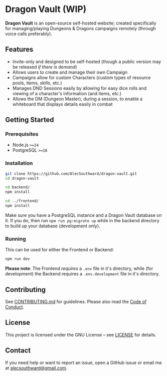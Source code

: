 # Dragon Vault (WIP)

**Dragon Vault** is an open-source self-hosted website; created
specifically for managing/playing Dungeons & Dragons campaigns remotely
(through voice calls preferably).

## Features

- Invite-only and designed to be self-hosted (though a public version may be released _if there is demand_)
- Allows users to create and manage their own Campaign
- Campaigns allow for custom Characters (custom types of resource pools, items, skills, etc.)
- Manages DND Sessions easily by allowing for easy dice rolls and viewing of a character's information (and items, etc.)
- Allows the DM (Dungeon Master), during a session, to enable a whiteboard that displays details easily in combat

## Getting Started

### Prerequisites

- Node.js `>=24`
- PostgreSQL `>=18`

### Installation

```bash
git clone https://github.com/AlecSouthward/dragon-vault.git
cd dragon-vault

cd backend/
npm install

cd ../frontend/
npm install
```

Make sure you have a PostgreSQL instance and a Dragon Vault database on it.
If you do, then run `npm run pg:migrate up` while in the backend directory to build up your database (development only).

### Running

This can be used for either the Frontend or Backend:

```bash
npm run dev
```

**Please note**: The Frontend _requires_ a `.env` file in it's directory, while (for development) the Backend requires a `.env.development` file in it's directory.

## Contributing

See [CONTRIBUTING.md](CONTRIBUTING.md) for guidelines.
Please also read the [Code of Conduct](CODE_OF_CONDUCT.md).

## License

This project is licensed under the GNU License – see [LICENSE](LICENSE) for details.

## Contact

If you need help or want to report an issue, open a GitHub issue or email me at [alecsouthward@gmail.com](mailto:alecsouthward@gmail.com).

